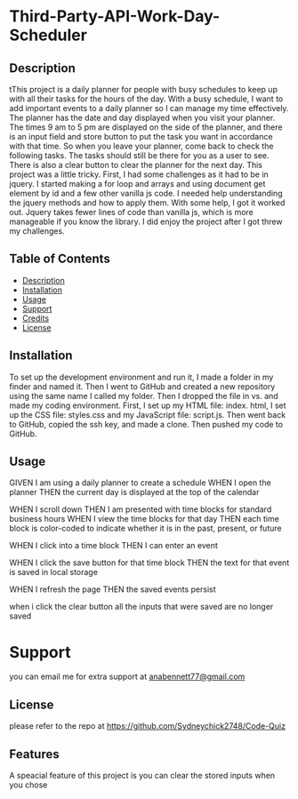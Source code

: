 # Third-Party-API-Work-Day-Scheduler



## Description
tThis project is a daily planner for people with busy schedules to keep up with all their tasks for the hours of the day.
 With a busy schedule, I want to add important events to a daily planner so I can manage my time effectively.
The planner has the date and day displayed when you visit your planner. The times 9 am to 5 pm are displayed on the side of the planner, and there is an input field and store button to put the task you want in accordance with that time. So when you leave your planner, come back to check the following tasks. The tasks should still be there for you as a user to see.
 There is also a clear button to clear the planner for the next day. This project was a little tricky. First, I had some challenges as it had to be in jquery. I started making a for loop and arrays and using document get element by id and a few other vanilla js code. I needed help understanding the jquery methods and how to apply them. With some help, I got it worked out. Jquery takes fewer lines of code than vanilla js, which is more manageable if you know the library. I did enjoy the project after I got threw my challenges.





## Table of Contents

- [Description](#Description)
- [Installation](#installation)
- [Usage](#usage)
- [Support](#support)
- [Credits](#credits)
- [License](#license)


## Installation

To set up the development environment and run it, I made a folder in my finder and named it. Then I went to GitHub and created a new repository using the same name I called my folder. Then I dropped the file in vs. and made my coding environment. First, I set up my  HTML file: index. html, I set up the CSS file: styles.css and my JavaScript file: script.js. Then went back to GitHub, copied the ssh key, and made a clone. Then pushed my code to GitHub. 




 ## Usage
 
 
 
GIVEN I am using a daily planner to create a schedule
WHEN I open the planner
THEN the current day is displayed at the top of the calendar




WHEN I scroll down
THEN I am presented with time blocks for standard business hours
WHEN I view the time blocks for that day
THEN each time block is color-coded to indicate whether it is in the past, present, or future





WHEN I click into a time block
THEN I can enter an event





WHEN I click the save button for that time block
THEN the text for that event is saved in local storage






WHEN I refresh the page
THEN the saved events persist




when i click the clear button all the inputs that were saved are no longer saved








 # Support

you can email me for extra support at anabennett77@gmail.com



## License

please refer to the repo at https://github.com/Sydneychick2748/Code-Quiz






## Features

A speacial feature of this project is you can clear the stored inputs when you chose 



